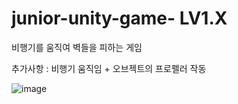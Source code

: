 # junior-unity-game- LV1.X

비행기를 움직여 벽들을 피하는 게임<br>

추가사항 : 비행기 움직임 + 오브젝트의 프로펠러 작동<br>

![image](https://github.com/KimSungJun99/junior-unity-game-/assets/123717093/8e0ee027-7eaa-4b06-bf50-6c53f0b4777f)
